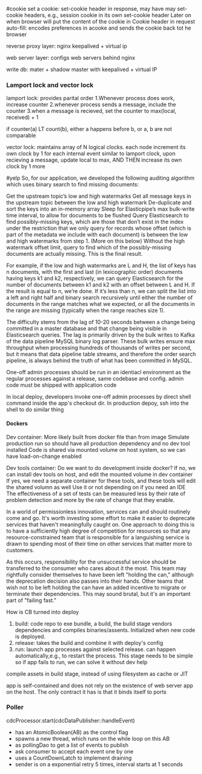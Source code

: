 #cookie
set a cookie: 
set-cookie header in response, may have may set-cookie headers, e.g., session cookie in its own set-cookie header
Later on when browser will put the content of the cookie in Cookie header in request
auto-fill: encodes preferences in acooke and sends the cookie back tot he browser

reverse proxy layer: nginx keepalived + virtual ip

web server layer: configs web servers behind nginx

write db: mater + shadow master with keepalived + virtual IP


### Lamport lock and vector lock

lamport lock: provides parital order
1.Whenever process does work, increase counter
2.whenever process sends a message, include the counter
3.when a message is recieved, set the counter to max(local, received) + 1

if counter(a) LT  count(b), either a happens before b, or a, b are not comparable

vector lock: maintains array of N logical clocks. each node increment its own clock by 1 for each internal event
similar to lamport clock, upon recieving a message, update local to max, AND THEN increase its own clock by 1 more

#yelp
So, for our application, we developed the following auditing algorithm which uses binary search to find missing documents:

Get the upstream topic’s low and high watermarks
Get all message keys in the upstream topic between the low and high watermark
De-duplicate and sort the keys into an in-memory array
Sleep for Elasticpipe’s max bulk-write time interval, to allow for documents to be flushed
Query Elasticsearch to find possibly-missing keys, which are those that don’t exist in the index under the restriction that we only query for records whose offset (which is part of the metadata we include with each document) is between the low and high watermarks from step 1. (More on this below)
Without the high watermark offset limit, query to find which of the possibly-missing documents are actually missing. This is the final result.

For example, if the low and high watermarks are L and H, the list of keys has n documents, with the first and last (in lexicographic order) documents having keys k1 and k2, respectively, we can query Elasticsearch for the number of documents between k1 and k2 with an offset between L and H. If the result is equal to n, we’re done. If it’s less than n, we can split the list into a left and right half and binary search recursively until either the number of documents in the range matches what we expected, or all the documents in the range are missing (typically when the range reaches size 1).

The difficulty stems from the lag of 10-20 seconds between a change being committed in a master database and that change being visible in Elasticsearch queries. The lag is primarily driven by the bulk writes to Kafka of the data pipeline MySQL binary log parser. These bulk writes ensure max throughput when processing hundreds of thousands of writes per second, but it means that data pipeline table streams, and therefore the order search pipeline, is always behind the truth of what has been committed in MySQL.

One-off admin processes should be run in an identiacl environment as the regular processes against a release, same codebase and config. admin code must be shipped with application code

In local deploy, developers invoke one-off admin processes by direct shell command inside the app's checkout dir.
In production depoy, ssh into the shell to do similar thing

#### Dockers

Dev container:
More likely built from docker file than from image
Simulate production run so should have all production dependency and no dev tool installed
Code is shared via mounted volume on host system, so we can have load-on-change enabled

Dev tools container:
Do we want to do development inside docker?
If no, we can install dev tools on host, and edit the mounted volume in dev container
If yes, we need a separate container for these tools, and these tools will edit the shared volumn as well
Use it or not depending on if you need an IDE
The effectiveness of a set of tests can be measured less by their rate of problem detection and more by the rate of change that they enable.

In a world of permissionless innovation, services can and should routinely come and go. It's worth investing some effort to make it easier to deprecate services that haven't meaningfully caught on. One approach to doing this is to have a sufficiently high degree of competition for resources so that any resource-constrained team that is responsible for a languishing service is drawn to spending most of their time on other services that matter more to customers.

As this occurs, responsibility for the unsuccessful service should be transferred to the consumer who cares about it the most. This team may rightfully consider themselves to have been left "holding the can," although the deprecation decision also passes into their hands. Other teams that wish not to be left holding the can have an added incentive to migrate or terminate their dependencies. This may sound brutal, but it's an important part of "failing fast."

How is CB turned into deploy
1. build: code repo to exe bundle, a build, the build stage vendors
dependencies and compiles binaries/assents. Initialized when new code is
deployed.
2. release: takes the build and combine it with deploy's config
3. run: launch app processes against selected release. can happen
automatically,e.g., to restart the process. This stage needs to be simple so
if app fails to run, we can solve it without dev help

compile assets in build stage, instead of using filesystem as cache or JIT

app is self-contained and does not rely on the existence of web server app on the host. The only contract it has is that it binds itself to ports
### Poller

cdcProcessor.start(cdcDataPublisher::handleEvent)

* has an AtomicBoolean(AB) as the control flag
* spawns a new thread, which runs on the while loop on this AB
* as pollingDao to get a list of events to publish 
* ask consumer to accept each event one by one
* uses a CountDownLatch to implement draining
* sender is on a exponential retry 5 times, interval starts at 1 seconds
